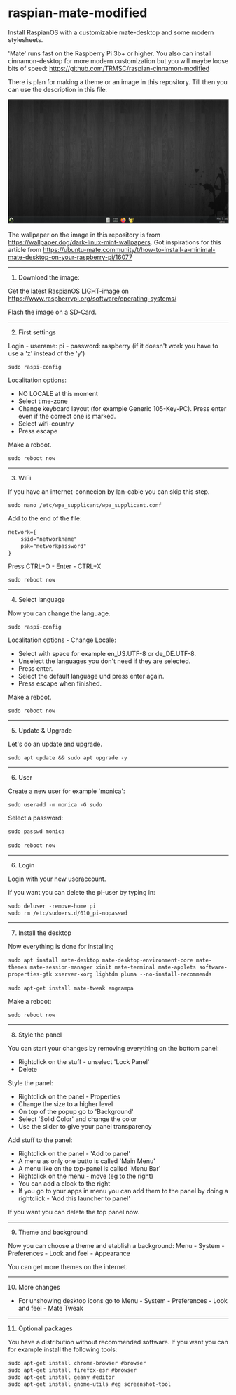 # raspian-mate-modified
Install RaspianOS with a customizable mate-desktop and some modern stylesheets. 

'Mate' runs fast on the Raspberry Pi 3b+ or higher. You also can install cinnamon-desktop for more modern customization but you will maybe loose bits of speed: https://github.com/TRMSC/raspian-cinnamon-modified

There is plan for making a theme or an image in this repository. Till then you can use the description in this file. 

![htm-mode](https://raw.githubusercontent.com/TRMSC/raspian-mate-modified/main/thumbnail.png)

The wallpaper on the image in this repository is from https://wallpaper.dog/dark-linux-mint-wallpapers. Got inspirations for this article from https://ubuntu-mate.community/t/how-to-install-a-minimal-mate-desktop-on-your-raspberry-pi/16077


------------------------------------------------

1. Download the image:

Get the latest RaspianOS LIGHT-image on
https://www.raspberrypi.org/software/operating-systems/

Flash the image on a SD-Card.


------------------------------------------------

2. First settings

Login - userame: pi - password: raspberry
(if it doesn't work you have to use a 'z' instead of the 'y')

    sudo raspi-config

Localitation options:
- NO LOCALE at this moment
- Select time-zone 
- Change keyboard layout (for example Generic 105-Key-PC). Press enter even if the correct one is marked.
- Select wifi-country
- Press escape

Make a reboot.

    sudo reboot now
        
      
------------------------------------------------

3. WiFi

If you have an internet-connecion by lan-cable you can skip this step.

    sudo nano /etc/wpa_supplicant/wpa_supplicant.conf

Add to the end of the file:

    network={
        ssid="networkname"
        psk="networkpassword"
    }

Press CTRL+O - Enter - CTRL+X

    sudo reboot now


------------------------------------------------

4. Select language

Now you can change the language.

    sudo raspi-config

Localitation options - Change Locale:
- Select with space for example en_US.UTF-8 or de_DE.UTF-8.
- Unselect the languages you don't need if they are selected.
- Press enter.
- Select the default language und press enter again.
- Press escape when finished.

Make a reboot.
    
    sudo reboot now
    

------------------------------------------------

5. Update & Upgrade

Let's do an update and upgrade.

    sudo apt update && sudo apt upgrade -y


------------------------------------------------

6. User

Create a new user for example 'monica':

    sudo useradd -m monica -G sudo

Select a password:

    sudo passwd monica

    sudo reboot now


------------------------------------------------

6. Login

Login with your new useraccount.

If you want you can delete the pi-user by typing in:

    sudo deluser -remove-home pi
    sudo rm /etc/sudoers.d/010_pi-nopasswd


------------------------------------------------

7. Install the desktop

Now everything is done for installing

    sudo apt install mate-desktop mate-desktop-environment-core mate-themes mate-session-manager xinit mate-terminal mate-applets software-properties-gtk xserver-xorg lightdm pluma --no-install-recommends
    
    sudo apt-get install mate-tweak engrampa
    
Make a reboot:

    sudo reboot now


------------------------------------------------

8. Style the panel

You can start your changes by removing everything on the bottom panel:
- Rightclick on the stuff - unselect 'Lock Panel'
- Delete

Style the panel:
- Rightclick on the panel - Properties
- Change the size to a higher level
- On top of the popup go to 'Background'
- Select 'Solid Color' and change the color
- Use the slider to give your panel transparency

Add stuff to the panel:
- Rightclick on the panel - 'Add to panel'
- A menu as only one butto is called 'Main Menu'
- A menu like on the top-panel is called 'Menu Bar'
- Rightclick on the menu - move (eg to the right)
- You can add a clock to the right 
- If you go to your apps in menu you can add them to the panel by doing a rightclick - 'Add this launcher to panel'

If you want you can delete the top panel now.


------------------------------------------------

9. Theme and background

Now you can choose a theme and etablish a background:
Menu - System - Preferences - Look and feel - Appearance

You can get more themes on the internet.


------------------------------------------------

10. More changes

- For unshowing desktop icons go to Menu - System - Preferences - Look and feel - Mate Tweak


------------------------------------------------

11. Optional packages

You have a distribution without recommended software. If you want you can for example install the following tools:

    sudo apt-get install chrome-browser #browser
    sudo apt-get install firefox-esr #browser
    sudo apt-get install geany #editor
    sudo apt-get install gnome-utils #eg screenshot-tool
    
